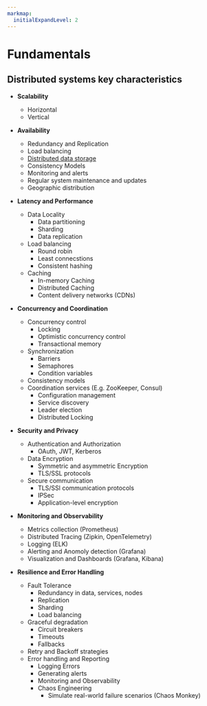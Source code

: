```yaml
---
markmap:
  initialExpandLevel: 2
---
```


# Fundamentals

## Distributed systems key characteristics

- **Scalability**

  - Horizontal
  - Vertical

- **Availability**

  - Redundancy and Replication
  - Load balancing
  - [Distributed data storage](./distributed-data-storage.md)
  - Consistency Models
  - Monitoring and alerts
  - Regular system
    maintenance and updates
  - Geographic distribution

- **Latency and
  Performance**

  - Data Locality
    - Data partitioning
    - Sharding
    - Data replication
  - Load balancing
    - Round robin
    - Least connecstions
    - Consistent hashing
  - Caching
    - In-memory Caching
    - Distributed Caching
    - Content delivery
      networks (CDNs)

- **Concurrency and
  Coordination**

  - Concurrency control
    - Locking
    - Optimistic concurrency
      control
    - Transactional memory
  - Synchronization
    - Barriers
    - Semaphores
    - Condition variables
  - Consistency models
  - Coordination services
    (E.g. ZooKeeper, Consul)
    - Configuration management
    - Service discovery
    - Leader election
    - Distributed Locking

- **Security and
  Privacy**

  - Authentication and
    Authorization
    - OAuth, JWT, Kerberos
  - Data Encryption
    - Symmetric and
      asymmetric Encryption
    - TLS/SSL protocols
  - Secure communication
    - TLS/SSl communication
      protocols
    - IPSec
    - Application-level
      encryption

- **Monitoring and
  Observability**

  - Metrics collection
    (Prometheus)
  - Distributed Tracing
    (Zipkin, OpenTelemetry)
  - Logging
    (ELK)
  - Alerting and
    Anomoly detection
    (Grafana)
  - Visualization and
    Dashboards
    (Grafana, Kibana)

- **Resilience and
  Error Handling**

  - Fault Tolerance
    - Redundancy in data,
      services, nodes
    - Replication
    - Sharding
    - Load balancing
  - Graceful degradation
    - Circuit breakers
    - Timeouts
    - Fallbacks
  - Retry and Backoff
    strategies
  - Error handling
    and Reporting
    - Logging Errors
    - Generating alerts
    - Monitoring and
      Observability
    - Chaos Engineering
      - Simulate real-world
        failure scenarios
        (Chaos Monkey)
